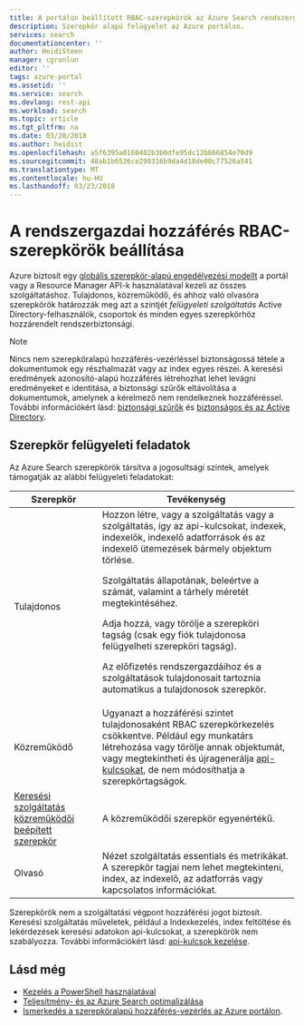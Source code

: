 ```yaml
---
title: A portálon beállított RBAC-szerepkörök az Azure Search rendszergazdai hozzáférés |} Microsoft Docs
description: Szerepkör alapú felügyelet az Azure portálon.
services: search
documentationcenter: ''
author: HeidiSteen
manager: cgronlun
editor: ''
tags: azure-portal
ms.assetid: ''
ms.service: search
ms.devlang: rest-api
ms.workload: search
ms.topic: article
ms.tgt_pltfrm: na
ms.date: 03/20/2018
ms.author: heidist
ms.openlocfilehash: a5f6395a0160402b3b0dfe95dc12b866854e70d9
ms.sourcegitcommit: 48ab1b6526ce290316b9da4d18de00c77526a541
ms.translationtype: MT
ms.contentlocale: hu-HU
ms.lasthandoff: 03/23/2018
---
```

# <a name="set-rbac-roles-for-administrative-access"></a>A rendszergazdai hozzáférés RBAC-szerepkörök beállítása

Azure biztosít egy [globális szerepkör-alapú engedélyezési modellt](../active-directory/role-based-access-control-configure.md) a portál vagy a Resource Manager API-k használatával kezeli az összes szolgáltatáshoz. Tulajdonos, közreműködő, és ahhoz való olvasóra szerepkörök határozzák meg azt a szintjét *felügyeleti szolgáltatás* Active Directory-felhasználók, csoportok és minden egyes szerepkörhöz hozzárendelt rendszerbiztonsági. 

> [!Note]
> Nincs nem szerepköralapú hozzáférés-vezérléssel biztonságossá tétele a dokumentumok egy részhalmazát vagy az index egyes részei. A keresési eredmények azonosító-alapú hozzáférés létrehozhat lehet levágni eredményeket e identitása, a biztonsági szűrők eltávolítása a dokumentumok, amelynek a kérelmező nem rendelkeznek hozzáféréssel. További információkért lásd: [biztonsági szűrők](search-security-trimming-for-azure-search.md) és [biztonságos és az Active Directory](search-security-trimming-for-azure-search-with-aad.md).

## <a name="management-tasks-by-role"></a>Szerepkör felügyeleti feladatok

Az Azure Search szerepkörök társítva a jogosultsági szintek, amelyek támogatják az alábbi felügyeleti feladatokat:

| Szerepkör | Tevékenység |
| --- | --- |
| Tulajdonos |Hozzon létre, vagy a szolgáltatás vagy a szolgáltatás, így az api-kulcsokat, indexek, indexelők, indexelő adatforrások és az indexelő ütemezések bármely objektum törlése.<p>Szolgáltatás állapotának, beleértve a számát, valamint a tárhely méretét megtekintéséhez.<p>Adja hozzá, vagy törölje a szerepköri tagság (csak egy fiók tulajdonosa felügyelheti szerepköri tagság).<p>Az előfizetés rendszergazdáihoz és a szolgáltatások tulajdonosait tartoznia automatikus a tulajdonosok szerepkör. |
| Közreműködő |Ugyanazt a hozzáférési szintet tulajdonosaként RBAC szerepkörkezelés csökkentve. Például egy munkatárs létrehozása vagy törölje annak objektumát, vagy megtekintheti és újragenerálja [api-kulcsokat](search-security-api-keys.md), de nem módosíthatja a szerepkörtagságok. |
| [Keresési szolgáltatás közreműködői beépített szerepkör](https://docs.microsoft.com/azure/active-directory/role-based-access-built-in-roles#search-service-contributor) | A közreműködői szerepkör egyenértékű. |
| Olvasó |Nézet szolgáltatás essentials és metrikákat. A szerepkör tagjai nem lehet megtekinteni, index, az indexelő, az adatforrás vagy kapcsolatos információkat.  |

Szerepkörök nem a szolgáltatási végpont hozzáférési jogot biztosít. Keresési szolgáltatás műveletek, például a Indexkezelés, index feltöltése és lekérdezések keresési adatokon api-kulcsokat, a szerepkörök nem szabályozza. További információkért lásd: [api-kulcsok kezelése](search-security-api-keys.md).

## <a name="see-also"></a>Lásd még

+ [Kezelés a PowerShell használatával](search-manage-powershell.md) 
+ [Teljesítmény- és az Azure Search optimalizálása](search-performance-optimization.md)
+ [Ismerkedés a szerepköralapú hozzáférés-vezérlés az Azure portálon](../active-directory/role-based-access-control-what-is.md).